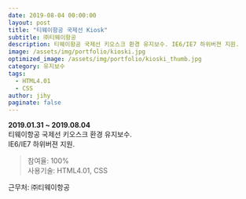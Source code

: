```yaml
---
date: 2019-08-04 00:00:00
layout: post
title: "티웨이항공 국제선 Kiosk"
subtitle: ㈜티웨이항공
description: 티웨이항공 국제선 키오스크 환경 유지보수. IE6/IE7 하위버젼 지원.
image: /assets/img/portfolio/kioski.jpg
optimized_image: /assets/img/portfolio/kioski_thumb.jpg
category: 유지보수
tags:
  - HTML4.01
  - CSS
author: jihy
paginate: false
---
```


**2019.01.31 ~ 2019.08.04** <br>
티웨이항공 국제선 키오스크 환경 유지보수.<br>
IE6/IE7 하위버젼 지원.

> 참여율: 100% <br>
사용기술: HTML4.01, CSS

근무처: ㈜티웨이항공